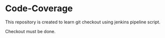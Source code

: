 # Code-Coverage

This repository is created to learn git checkout using jenkins pipeline script. 

Checkout must be done.
